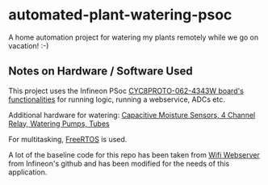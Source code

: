 # automated-plant-watering-psoc

A home automation project for watering my plants remotely while we go on vacation! :-)


## Notes on Hardware / Software Used

This project uses the Infineon PSoc [CYC8PROTO-062-4343W board's functionalities](https://www.mouser.com/ProductDetail/Infineon-Technologies/CY8CPROTO-062-4343W) for running logic, running a webservice, ADCs etc.

Additional hardware for watering: [Capacitive Moisture Sensors, 4 Channel Relay, Watering Pumps, Tubes](https://www.amazon.com/gp/product/B093V62VXD)

For multitasking, [FreeRTOS](https://www.freertos.org/) is used.

A lot of the baseline code for this repo has been taken from [Wifi Webserver](https://github.com/Infineon/mtb-example-wifi-https-server) from Infineon's github and has been modified for the needs of this application.
